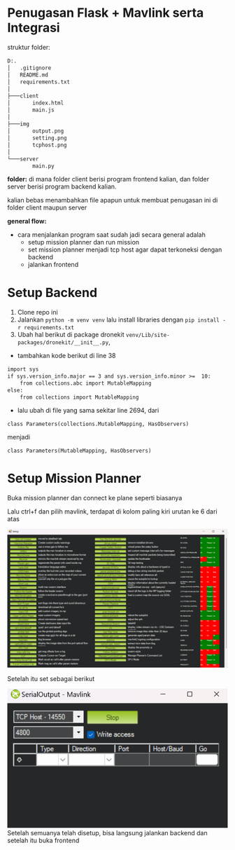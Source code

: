# Penugasan Flask + Mavlink serta Integrasi

struktur folder:

```
D:.
│   .gitignore
│   README.md
│   requirements.txt
│
├───client
│       index.html
│       main.js
│
├───img
│       output.png
│       setting.png
│       tcphost.png
│
└───server
        main.py
```

**folder:**
di mana folder client berisi program frontend kalian, dan folder server berisi program backend kalian.

kalian bebas menambahkan file apapun untuk membuat penugasan ini di folder client maupun server

**general flow:**

- cara menjalankan program saat sudah jadi secara general adalah
  - setup mission planner dan run mission
  - set mission planner menjadi tcp host agar dapat terkoneksi dengan backend
  - jalankan frontend

# Setup Backend

1. Clone repo ini
2. Jalankan `python -m venv venv` lalu install libraries dengan `pip install -r requirements.txt`
3. Ubah hal berikut di package dronekit `venv/Lib/site-packages/dronekit/__init__.py`,

- tambahkan kode berikut di line 38

```
import sys
if sys.version_info.major == 3 and sys.version_info.minor >=  10:
    from collections.abc import MutableMapping
else:
    from collections import MutableMapping
```

- lalu ubah di file yang sama sekitar line 2694, dari

```
class Parameters(collections.MutableMapping, HasObservers)
```

menjadi

```
class Parameters(MutableMapping, HasObservers)
```

# Setup Mission Planner

Buka mission planner dan connect ke plane seperti biasanya

Lalu ctrl+f dan pilih mavlink, terdapat di kolom paling kiri urutan ke 6 dari atas

<img src="./img/setting.png" />

Setelah itu set sebagai berikut

<img src="./img/tcphost.png" />
Setelah semuanya telah disetup, bisa langsung jalankan backend dan setelah itu buka frontend
